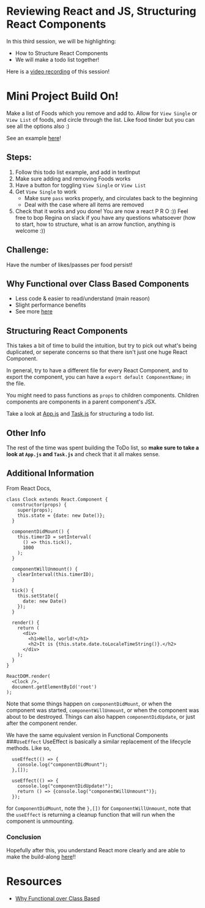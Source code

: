 # Reviewing React and JS, Structuring React Components
In this third session, we will be highlighting:
- How to Structure React Components
- We will make a todo list together!

Here is a [video recording](https://drive.google.com/file/d/1P-q95xgpKeY6WnS00gB_kraNl9D0agIJ/view?usp=sharing) of this session!

# Mini Project Build On!
Make a list of Foods which you remove and add to. Allow for `View Single` or `View List` of foods, and circle through the list. Like food tinder but you can see all the options also :)

See an example [here](https://teach-la-react-training-s21.netlify.app/3)!

## Steps:
1. Follow this todo list example, and add in textInput
2. Make sure adding and removing Foods works
3. Have a button for toggling `View Single` or `View List`
4. Get `View Single` to work
    - Make sure `pass` works properly, and circulates back to the beginning
    - Deal with the case where all items are removed
5. Check that it works and you done! You are now a react P R O :)) 
Feel free to bop Regina on slack if you have any questions whatsoever (how to start, how to structure, what is an arrow function, anything is welcome :))

## Challenge:
Have the number of likes/passes per food persist!

## Why Functional over Class Based Components
- Less code & easier to read/understand (main reason)
- Slight performance benefits
- See more [here](https://reactjs.org/docs/hooks-intro.html#motivation)

## Structuring React Components
This takes a bit of time to build the intuition, but try to pick out what's being duplicated, or seperate concerns so that there isn't just one huge React Component. 

In general, try to have a different file for every React Component, and to export the component, you can have a `export default ComponentName;` in the file.

You might need to pass functions as `props` to children components. Children components are components in a parent component's JSX. 

Take a look at [App.js](https://github.com/uclaacm/teach-la-dev-training-s21/blob/main/react%2Bmisc/3_review_react%2Breact_structure/todo-list/src/App.js) and [Task.js](https://github.com/uclaacm/teach-la-dev-training-s21/blob/main/react%2Bmisc/3_review_react%2Breact_structure/todo-list/src/Task.js) for structuring a todo list.

## Other Info
The rest of the time was spent building the ToDo list, so <b>make sure to take a look at `App.js` and `Task.js`</b> and check that it all makes sense. 

## Additional Information
From React Docs,
```
class Clock extends React.Component {
  constructor(props) {
    super(props);
    this.state = {date: new Date()};
  }

  componentDidMount() {
    this.timerID = setInterval(
      () => this.tick(),
      1000
    );
  }

  componentWillUnmount() {
    clearInterval(this.timerID);
  }

  tick() {
    this.setState({
      date: new Date()
    });
  }

  render() {
    return (
      <div>
        <h1>Hello, world!</h1>
        <h2>It is {this.state.date.toLocaleTimeString()}.</h2>
      </div>
    );
  }
}

ReactDOM.render(
  <Clock />,
  document.getElementById('root')
);
```
Note that some things happen on `componentDidMount`, or when the component was started, `componentWillUnmount`, or when the component was about to be destroyed. Things can also happen `componentDidUpdate`, or just after the component render. 

We have the same equivalent version in Functional Components
###`UseEffect` 
UseEffect is basically a similar replacement of the lifecycle methods. Like so,
```
  useEffect(() => {
    console.log("componentDidMount");
  },[]);

  useEffect(() => {
    console.log("componentDidUpdate!");
    return () => {console.log("componentWillUnmount")};
  });
```
for `ComponentDidMount`, note the `},[])`
for `ComponentWillUnmount`, note that the `useEffect` is returning a cleanup function that will run when the component is unmounting.

### Conclusion
Hopefully after this, you understand React more clearly and are able to make the build-along [here](https://github.com/uclaacm/teach-la-dev-training-s21/tree/main/react%2Bmisc/3_review_react%2Breact_structure#mini-project-build-on)!! 

# Resources 
- [Why Functional over Class Based](https://reactjs.org/docs/hooks-intro.html#motivation)
